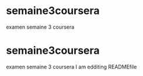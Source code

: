 # semaine3coursera
examen semaine 3 coursera
# semaine3coursera
examen semaine 3 coursera
I am edditing READMEfile
